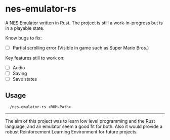 # nes-emulator-rs

A NES Emulator written in Rust. The project is still a work-in-progress but is in a playable state.

Know bugs to fix:

-   [ ] Partial scrolling error (Visible in game such as Super Mario Bros.)

Key features still to work on:

-   [ ] Audio
-   [ ] Saving
-   [ ] Save states

## Usage

` ./nes-emulator-rs <ROM-Path>`

---

The aim of this project was to learn low level programming and the Rust language, and an emulator seem a good fit for both. Also it would provide a robust Reinforcement Learning Environment for future projects.
